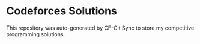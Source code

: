 # Codeforces Solutions

This repository was auto-generated by CF-Git Sync to store my competitive programming solutions.
